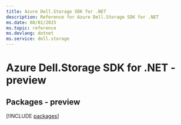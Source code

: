 ```yaml
---
title: Azure Dell.Storage SDK for .NET
description: Reference for Azure Dell.Storage SDK for .NET
ms.date: 08/01/2025
ms.topic: reference
ms.devlang: dotnet
ms.service: dell.storage
---
```

# Azure Dell.Storage SDK for .NET - preview
## Packages - preview
[!INCLUDE [packages](dell.storage-index.md)]